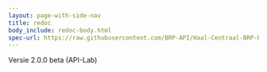 ```yaml
---
layout: page-with-side-nav
title: redoc
body_include: redoc-body.html
spec-url: https://raw.githubusercontent.com/BRP-API/Haal-Centraal-BRP-bevragen/v2.0.0beta1/specificatie/genereervariant/openapi.yaml
---
```

Versie 2.0.0 beta (API-Lab)
<redoc spec-url='{{ page.spec-url}}'></redoc>
